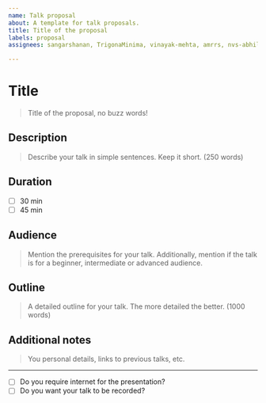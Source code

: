 ```yaml
---
name: Talk proposal
about: A template for talk proposals.
title: Title of the proposal
labels: proposal
assignees: sangarshanan, TrigonaMinima, vinayak-mehta, amrrs, nvs-abhilash

---
```


# Title
> Title of the proposal, no buzz words!

## Description
> Describe your talk in simple sentences. Keep it short. (250 words)

## Duration
- [ ] 30 min
- [ ] 45 min

## Audience
> Mention the prerequisites for your talk. Additionally, mention if the talk is for a beginner, intermediate or advanced audience.

## Outline
> A detailed outline for your talk. The more detailed the better. (1000 words)

## Additional notes
> You personal details, links to previous talks, etc.

---

- [ ] Do you require internet for the presentation?
- [ ] Do you want your talk to be recorded?
